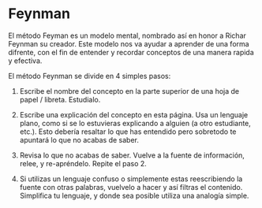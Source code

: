 # Feynman

El método Feyman es un modelo mental, nombrado así en honor a Richar Feynman su creador. Este modelo nos va
ayudar a aprender de una forma difrente, con el fin de entender y recordar conceptos de una 
manera rapida y efectiva.

El método Feynman se divide en 4 simples pasos:

1. Escribe el nombre del concepto en la parte superior de una hoja de papel / libreta. Estudialo.

2. Escribe una explicación del concepto en esta página. Usa un lenguaje plano, como si se lo estuvieras explicando a alguien (a otro estudiante, etc.). Esto debería resaltar lo que has entendido pero sobretodo te apuntará lo que no acabas de saber.

3. Revisa lo que no acabas de saber. Vuelve a la fuente de información, relee, y re-apréndelo. Repite el paso 2.

4. Si utilizas un lenguaje confuso o simplemente estas reescribiendo la fuente con otras palabras, vuelvelo a hacer y así filtras el contenido. Simplifica tu lenguaje, y donde sea posible utiliza una analogía simple.